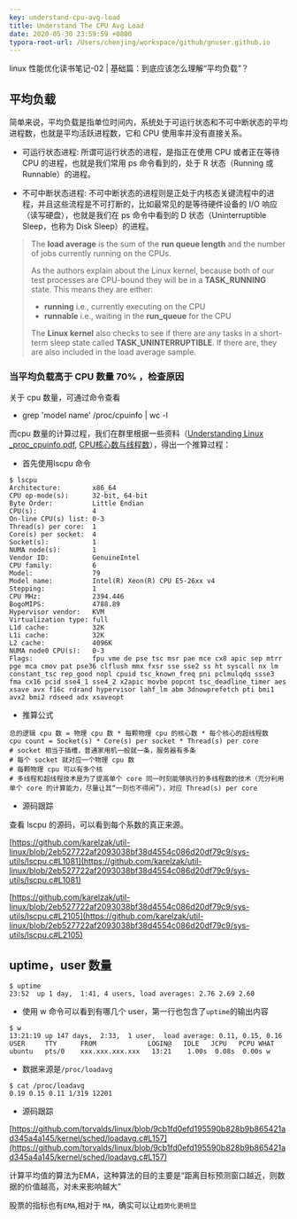 ```yaml
---
key: understand-cpu-avg-load
title: Understand The CPU Avg Load
date: 2020-05-30 23:59:59 +0800
typora-root-url: /Users/chenjing/workspace/github/gnuser.github.io
---
```


linux 性能优化读书笔记-02 | 基础篇：到底应该怎么理解“平均负载”？

<!--more-->

## 平均负载

简单来说，平均负载是指单位时间内，系统处于可运行状态和不可中断状态的平均进程数，也就是平均活跃进程数，它和 CPU 使用率并没有直接关系。

- 可运行状态进程: 所谓可运行状态的进程，是指正在使用 CPU 或者正在等待 CPU 的进程，也就是我们常用 ps 命令看到的，处于 R 状态（Running 或 Runnable）的进程。    

- 不可中断状态进程: 不可中断状态的进程则是正处于内核态关键流程中的进程，并且这些流程是不可打断的，比如最常见的是等待硬件设备的 I/O 响应（读写硬盘），也就是我们在 ps 命令中看到的 D 状态（Uninterruptible Sleep，也称为 Disk Sleep）的进程。    

> The **load average** is the sum of the **run queue length** and the number of jobs currently running on the CPUs.
>
> As the authors explain about the Linux kernel, because both of our test processes are CPU-bound they will be in a **TASK_RUNNING** state. This means they are either:
>
> - **running** i.e., currently executing on the CPU
> - **runnable** i.e., waiting in the **run_queue** for the CPU
>
> The **Linux kernel** also checks to see if there are any tasks in a short-term sleep state called **TASK_UNINTERRUPTIBLE**. If there are, they are also included in the load average sample.

### 当平均负载高于 CPU 数量 70% ，检查原因

关于 cpu 数量，可通过命令查看

- grep 'model name' /proc/cpuinfo | wc -l

而cpu 数量的计算过程，我们在群里根据一些资料（[Understanding Linux _proc_cpuinfo.pdf](https://doc.callmematthi.eu/static/webArticles/Understanding%20Linux%20_proc_cpuinfo.pdf), [CPU核心数与线程数](https://zhuanlan.zhihu.com/p/86855590?utm_source=wechat_session&utm_medium=social&utm_oi=27126606594048)），得出一个推算过程：

- 首先使用lscpu 命令

```shell
$ lscpu
Architecture:        x86_64
CPU op-mode(s):      32-bit, 64-bit
Byte Order:          Little Endian
CPU(s):              4
On-line CPU(s) list: 0-3
Thread(s) per core:  1
Core(s) per socket:  4
Socket(s):           1
NUMA node(s):        1
Vendor ID:           GenuineIntel
CPU family:          6
Model:               79
Model name:          Intel(R) Xeon(R) CPU E5-26xx v4
Stepping:            1
CPU MHz:             2394.446
BogoMIPS:            4788.89
Hypervisor vendor:   KVM
Virtualization type: full
L1d cache:           32K
L1i cache:           32K
L2 cache:            4096K
NUMA node0 CPU(s):   0-3
Flags:               fpu vme de pse tsc msr pae mce cx8 apic sep mtrr pge mca cmov pat pse36 clflush mmx fxsr sse sse2 ss ht syscall nx lm constant_tsc rep_good nopl cpuid tsc_known_freq pni pclmulqdq ssse3 fma cx16 pcid sse4_1 sse4_2 x2apic movbe popcnt tsc_deadline_timer aes xsave avx f16c rdrand hypervisor lahf_lm abm 3dnowprefetch pti bmi1 avx2 bmi2 rdseed adx xsaveopt
```



- 推算公式

```
总的逻辑 cpu 数 = 物理 cpu 数 * 每颗物理 cpu 的核心数 * 每个核心的超线程数
cpu count = Socket(s) * Core(s) per socket * Thread(s) per core
# socket 相当于插槽，普通家用机一般就一条，服务器有多条
# 每个 socket 就对应一个物理 cpu 数
# 每颗物理 cpu 可以有多个核
# 多线程和超线程技术是为了提高单个 core 同一时刻能够执行的多线程数的技术（充分利用单个 core 的计算能力，尽量让其“一刻也不得闲”），对应 Thread(s) per core
```

- 源码跟踪

查看 lscpu 的源码，可以看到每个系数的真正来源。

[https://github.com/karelzak/util-linux/blob/2eb527722af2093038bf38d4554c086d20df79c9/sys-utils/lscpu.c#L1081](https://github.com/karelzak/util-linux/blob/2eb527722af2093038bf38d4554c086d20df79c9/sys-utils/lscpu.c#L1081)

[https://github.com/karelzak/util-linux/blob/2eb527722af2093038bf38d4554c086d20df79c9/sys-utils/lscpu.c#L2105](https://github.com/karelzak/util-linux/blob/2eb527722af2093038bf38d4554c086d20df79c9/sys-utils/lscpu.c#L2105)



## uptime，user 数量



```shell
$ uptime
23:52  up 1 day,  1:41, 4 users, load averages: 2.76 2.69 2.60
```

- 使用 w 命令可以看到有哪几个 user，第一行也包含了`uptime`的输出内容

```shell
$ w
13:21:19 up 147 days,  2:33,  1 user,  load average: 0.11, 0.15, 0.16
USER     TTY      FROM             LOGIN@   IDLE   JCPU   PCPU WHAT
ubuntu   pts/0    xxx.xxx.xxx.xxx   13:21    1.00s  0.08s  0.00s w
```

- 数据来源是`/proc/loadavg`

```shell
$ cat /proc/loadavg
0.19 0.15 0.11 1/319 12201
```

- 源码跟踪

[https://github.com/torvalds/linux/blob/9cb1fd0efd195590b828b9b865421ad345a4a145/kernel/sched/loadavg.c#L157](https://github.com/torvalds/linux/blob/9cb1fd0efd195590b828b9b865421ad345a4a145/kernel/sched/loadavg.c#L157)

计算平均值的算法为EMA，这种算法的目的主要是“距离目标预测窗口越近，则数据的价值越高，对未来影响越大”

股票的指标也有`EMA`,相对于 `MA`，确实可以让`趋势化更明显`

